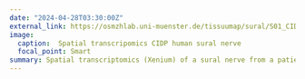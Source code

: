 ```yaml
---
date: "2024-04-28T03:30:00Z"
external_link: https://osmzhlab.uni-muenster.de/tissuumap/sural/S01_CIDP/
image:
  caption:  Spatial transcripomics CIDP human sural nerve
  focal_point: Smart
summary: Spatial transcriptomics (Xenium) of a sural nerve from a patient suffering from CIDP (chronic inflammatory demyelinating polyneuropathy) (S01).
---
```

